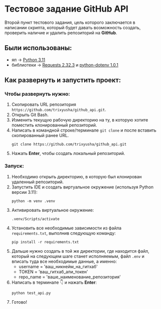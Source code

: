 # Тестовое задание GitHub API
Второй пункт тестового задания, цель которого заключается в написании скрипта, который будет давать возможность создать, проверить наличие и удалить репозиторий на **GitHub**.

## Были использованы: 
* яп -> [Python 3.11](https://www.python.org/downloads/release/python-3110/)
* библиотеки -> [Requests 2.32.3](https://requests.readthedocs.io/en/latest/) и [python-dotenv 1.0.1](https://pypi.org/project/python-dotenv/)

## Как развернуть и запустить проект:
### Чтобы развернуть нужно: 
1. Скопировать URL репозитория
    `https://github.com/trixyusha/github_api.git`.
2. Открыть Git Bash.
3. Изменить текущую рабочую директорию на ту, в которую хотите поместить клонированный репозиторий.
4. Написать в командной строке/терминале `git clone` и после вставить скопированный ранее URL.
    ```console
    git clone https://github.com/trixyusha/github_api.git
    ```
5. Нажать **Enter**, чтобы создать локальный репозиторий.
### Запуск:
1. Необходимо открыть директорию, в которую был клонирован удаленный репозиторий.
2. Запустить IDE и создать виртуальное окружение (используя Python версии 3.11):
    ```console
    python -m venv .venv
    ```
3. Активировать виртуальное окружение:
    ```console
    .venv/Scripts/activate
    ```
4. Установить все необходимые зависимости из файла `requirements.txt`, выполнив следующую команду:
    ```console
    pip install -r requirements.txt
    ```
5. Дальше нужно создать в той же директории, где находится файл, который на следующем шаге станет исполняемым, файл `.env` и вписать туда все необходимые данные, а именно:
    * username = 'ваш_никнейм_на_гитхаб'
    * TOKEN = 'ваш_гитхаб_апи_токен'
    * repo_name = 'ваше_наименование_репозитория'
6. Написать в терминале 👇 и нажать **Enter**:
    ```console
    python test_api.py
    ```
7. Готово!